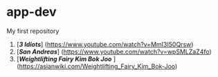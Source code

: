 # app-dev
My first repository
1. [***3 Idiots***] (https://www.youtube.com/watch?v=MmI3I50Qrsw)
2. [***San Andreas***] (https://www.youtube.com/watch?v=wpSMLZaZ4fo)
3. [***Weightlifting Fairy Kim Bok Joo*** ] (https://asianwiki.com/Weightlifting_Fairy_Kim_Bok-Joo)

